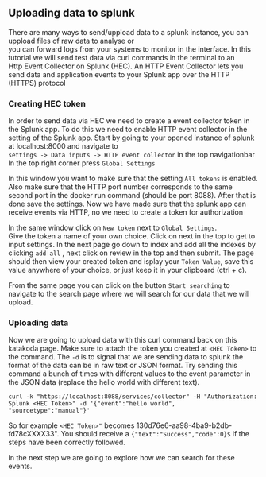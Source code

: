 ## Uploading data to splunk
There are many ways to send/uppload data to a splunk instance, you can uppload files of raw data to analyse or  
you can forward logs from your systems to monitor in the interface. In this tutorial we will send test data via curl commands in the terminal to an  
Http Event Collector on Splunk (HEC). An HTTP Event Collector lets you send data and application events to your Splunk app over the HTTP (HTTPS) protocol

### Creating HEC token
In order to send data via HEC we need to create a event collector token in the Splunk app. To do this we need to enable HTTP event collector in the setting of the Splunk app.
Start by going to your opened instance of splunk at localhost:8000 and navigate to  
 `settings -> Data inputs -> HTTP event collector` in the top navigationbar  
In the top right corner press `Global Settings`
  
In this window you want to make sure that the setting `All tokens` is enabled. 
Also make sure that the HTTP port number corresponds to the same second port in the docker run command (should be port 8088). 
After that is done save the settings. Now we have made sure that the splunk app can receive events via HTTP, no we need to create a token for authorization
  
In the same window click on `New token` next to `Global Settings`.  
Give the token a name of your own choice. Click on next in the top to get to input settings.
In the next page go down to index and add all the indexes by clicking `add all` , next click on review in the top and then submit.
The page should then view your created token and isplay your `Token Value`, save this value anywhere of your choice, or just keep it in your clipboard (ctrl + c).
  
From the same page you can click on the button `Start searching` to navigate to the search page where we will search for our data that we will upload.

### Uploading data
Now we are going to upload data with this curl command back on this katakoda page. Make sure to attach the token you created at `<HEC Token>` to the command. The `-d` is to signal that we are sending data to splunk the format of the data can be in raw text or JSON format. Try sending this command a bunch of times with different values to the event parameter in the JSON data (replace the hello world with different text).

`curl -k "https://localhost:8088/services/collector" -H "Authorization: Splunk <HEC Token>" -d '{"event":"hello world", "sourcetype":"manual"}'`  

So for example `<HEC Token>"` becomes 130d76e6-aa98-4ba9-b2db-fd78cXXXX33". You should receive a 
  `{"text":"Success","code":0}$` if the steps have been correctly followed.
 
In the next step we are going to explore how we can search for these events. 
